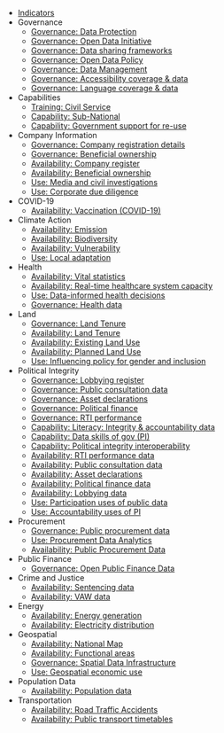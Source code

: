 * [Indicators](index.md)
* Governance 
    * [Governance: Data Protection](../indicators/G.GOVERNANCE.DPL.md)
    * [Governance: Open Data Initiative](../indicators/G.GOVERNANCE.ODINIT.md)
    * [Governance: Data sharing frameworks](../indicators/G.GOVERNANCE.DATASHARING.md)
    * [Governance: Open Data Policy](../indicators/G.GOVERNANCE.ODPOLICY.md)
    * [Governance: Data Management](../indicators/G.GOVERNANCE.DATAMANAGE.md)
    * [Governance: Accessibility coverage & data](../indicators/G.GOVERNANCE.ACCESSIBILITY.md)
    * [Governance: Language coverage & data](../indicators/G.GOVERNANCE.LANG.md)
* Capabilities 
    * [Training: Civil Service](../indicators/C.CAPABILITIES.TRAIN.md)
    * [Capability: Sub-National](../indicators/C.CAPABILITIES.SUBNAT.md)
    * [Capability: Government support for re-use](../indicators/C.CAPABILITIES.GOVSUPPORT.md)
* Company Information 
    * [Governance: Company registration details](../indicators/G.COMPANY.REG.md)
    * [Governance: Beneficial ownership](../indicators/G.COMPANY.BOT.md)
    * [Availability: Company register](../indicators/A.COMPANY.REG.md)
    * [Availability: Beneficial ownership ](../indicators/A.COMPANY.BOT.md)
    * [Use: Media and civil investigations](../indicators/U.COMPANY.MEDIA.md)
    * [Use: Corporate due diligence](../indicators/U.COMPANY.DUEDIL.md)
* COVID-19 
    * [Availability: Vaccination (COVID-19)](../indicators/A.COVID-19.VAC.md)
* Climate Action 
    * [Availability: Emission](../indicators/A.CLIMATE.EMI.md)
    * [Availability: Biodiversity](../indicators/A.CLIMATE.BIO.md)
    * [Availability: Vulnerability](../indicators/A.CLIMATE.VUL.md)
    * [Use: Local adaptation ](../indicators/U.CLIMATE.ADAPT.md)
* Health 
    * [Availability: Vital statistics](../indicators/A.HEALTH.CRVS.md)
    * [Availability: Real-time healthcare system capacity](../indicators/A.HEALTH.RTC.md)
    * [Use: Data-informed health decisions](../indicators/U.HEALTH.DECISIONS.md)
    * [Governance: Health data](../indicators/G.HEALTH.HEA.md)
* Land 
    * [Governance: Land Tenure](../indicators/G.LAND.TENURE.md)
    * [Availability: Land Tenure](../indicators/A.LAND.TENURE.md)
    * [Availability: Existing Land Use](../indicators/A.LAND.ELU.md)
    * [Availability: Planned Land Use](../indicators/A.LAND.PLU.md)
    * [Use: Influencing policy for gender and inclusion](../indicators/U.LAND.GENDERINCLUSION.md)
* Political Integrity 
    * [Governance: Lobbying register](../indicators/G.POLITICAL.LOBBY.md)
    * [Governance: Public consultation data](../indicators/G.POLITICAL.PUBCON.md)
    * [Governance: Asset declarations](../indicators/G.POLITICAL.IAD.md)
    * [Governance: Political finance](../indicators/G.POLITICAL.POLFIN.md)
    * [Governance: RTI performance](../indicators/G.POLITICAL.RTI.md)
    * [Capability: Literacy: Integrity & accountability data](../indicators/C.POLITICAL.CAP-DL.md)
    * [Capability: Data skills of gov (PI)](../indicators/C.POLITICAL.GOVSKILLS.md)
    * [Capability: Political integrity interoperability](../indicators/C.POLITICAL.INTEROP.md)
    * [Availability: RTI performance data](../indicators/A.POLITICAL.RTI.md)
    * [Availability: Public consultation data](../indicators/A.POLITICAL.PUBCON.md)
    * [Availability: Asset declarations](../indicators/A.POLITICAL.IAD.md)
    * [Availability: Political finance data](../indicators/A.POLITICAL.POLFIN.md)
    * [Availability: Lobbying data](../indicators/A.POLITICAL.LOBBY.md)
    * [Use: Participation uses of public data](../indicators/U.POLITICAL.PARTICIPATION.md)
    * [Use: Accountability uses of PI](../indicators/U.POLITICAL.ACCOUNT.md)
* Procurement 
    * [Governance: Public procurement data](../indicators/G.PROCUREMENT.OC.md)
    * [Use: Procurement Data Analytics](../indicators/U.PROCUREMENT.ANALYTICS.md)
    * [Availability: Public Procurement Data](../indicators/A.PROCUREMENT.OC.md)
* Public Finance 
    * [Governance: Open Public Finance Data](../indicators/G.PUBLIC.PUB-FINANCE.md)
* Crime and Justice 
    * [Availability: Sentencing data](../indicators/A.CRIME.SENTENCE.md)
    * [Availability: VAW data](../indicators/A.CRIME.VAW.md)
* Energy 
    * [Availability: Energy generation](../indicators/A.ENERGY.GEN.md)
    * [Availability: Electricity distribution](../indicators/A.ENERGY.DIST.md)
* Geospatial 
    * [Availability: National Map](../indicators/A.GEOSPATIAL.MAP.md)
    * [Availability: Functional areas](../indicators/A.GEOSPATIAL.FUNC.md)
    * [Governance: Spatial Data Infrastructure](../indicators/G.GEOSPATIAL.SDI.md)
    * [Use: Geospatial economic use](../indicators/U.GEOSPATIAL.ECON.md)
* Population Data 
    * [Availability: Population data](../indicators/A.POPULATION.POPULATION.md)
* Transportation 
    * [Availability: Road Traffic Accidents](../indicators/A.TRANSPORTATION.RTA.md)
    * [Availability: Public transport timetables](../indicators/A.TRANSPORTATION.TRANSIT.md)